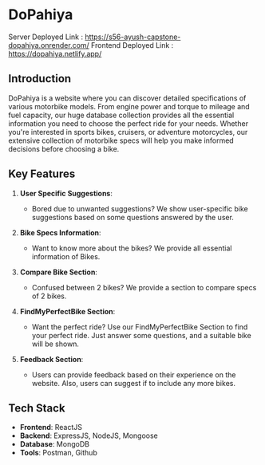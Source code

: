 # DoPahiya

Server Deployed Link : https://s56-ayush-capstone-dopahiya.onrender.com/
Frontend Deployed Link : https://dopahiya.netlify.app/

## Introduction

DoPahiya is a website where you can discover detailed specifications of various motorbike models. From engine power and torque to mileage and fuel capacity, our huge database collection provides all the essential information you need to choose the perfect ride for your needs. Whether you're interested in sports bikes, cruisers, or adventure motorcycles, our extensive collection of motorbike specs will help you make informed decisions before choosing a bike.

## Key Features

1. **User Specific Suggestions**:
    - Bored due to unwanted suggestions? We show user-specific bike suggestions based on some questions answered by the user.

2. **Bike Specs Information**:
    - Want to know more about the bikes? We provide all essential information of Bikes.

3. **Compare Bike Section**:
    - Confused between 2 bikes? We provide a section to compare specs of 2 bikes.

4. **FindMyPerfectBike Section**:
    - Want the perfect ride? Use our FindMyPerfectBike Section to find your perfect ride. Just answer some questions, and a suitable bike will be shown.

5. **Feedback Section**:
    - Users can provide feedback based on their experience on the website. Also, users can suggest if to include any more bikes.

## Tech Stack

- **Frontend**: ReactJS
- **Backend**: ExpressJS, NodeJS, Mongoose
- **Database**: MongoDB
- **Tools**: Postman, Github
